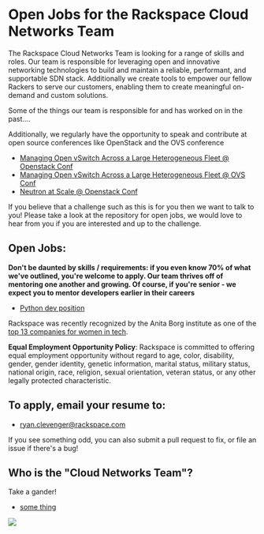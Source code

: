 # Open Jobs for the Rackspace Cloud Networks Team

The Rackspace Cloud Networks Team is looking for a range of skills and roles.
Our team is responsible for leveraging open and innovative networking 
technologies to build and maintain a reliable, performant, and supportable SDN 
stack. Additionally we create tools to empower our fellow Rackers to serve our
customers, enabling them to create meaningful on-demand and custom solutions. 

Some of the things our team is responsible for and has worked on in the past....

Additionally, we regularly have the opportunity to speak and contribute at open source
conferences like OpenStack and the OVS conference

* [Managing Open vSwitch Across a Large Heterogeneous Fleet @ Openstack Conf](https://www.youtube.com/watch?v=iSpNGwI4bo0)
* [Managing Open vSwitch Across a Large Heterogeneous Fleet @ OVS Conf](https://www.youtube.com/watch?v=feyCYsNpz-k)
* [Neutron at Scale @ Openstack Conf](https://www.youtube.com/watch?v=74BR9fCQIAA)


If you believe that a challenge such as this is for you then we want to talk to you! 
Please take a look at the repository for open jobs, we would love to hear from
you if you are interested and up to the challenge.

## Open Jobs:

**Don't be daunted by skills / requirements: if you even know 70% of what we've
outlined, you're welcome to apply. Our team thrives off of mentoring one another
and growing. Of course, if you're senior - we expect you to mentor developers
earlier in their careers**

* [Python dev position](https://github.com/ryancl/rackspace_cloudnetworks_jobs/blob/master/python-dev.md)

Rackspace was recently recognized by the Anita Borg institute as one of the
[top 13 companies for women in tech](http://mashable.com/2015/04/09/women-in-tech-top-companies/).

**Equal Employment Opportunity Policy**: Rackspace is committed to offering equal employment opportunity without regard to age, color, disability, gender, gender identity, genetic information, marital status, military status, national origin, race, religion, sexual orientation, veteran status, or any other legally protected characteristic.



## To apply, email your resume to:

* ryan.clevenger@rackspace.com


If you see something odd, you can also submit a pull request to fix, or file an
issue if there's a bug!

## Who is the "Cloud Networks Team"?

Take a gander!

* [some thing](https://www.somelink.com)



<img src="http://i.imgur.com/koapmwg.png" />
